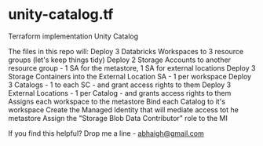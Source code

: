 # unity-catalog.tf
Terraform implementation Unity Catalog

The files in this repo will: 
Deploy 3 Databricks Workspaces to 3 resource groups (let's keep things tidy)
Deploy 2 Storage Accounts to another resource group - 1 SA for the metastore, 1 SA for external locations
Deploy 3 Storage Containers into the External Location SA - 1 per workspace
Deploy 3 Catalogs - 1 to each SC - and grant access rights to them
Deploy 3 External Locations - 1 per Catalog - and grants access rights to them
Assigns each workspace to the metastore
Bind each Catalog to it's workspace
Create the Managed Identity that will mediate access tot he metastore
Assign the "Storage Blob Data Contributor" role to the MI

If you find this helpful?  Drop me a line - abhaigh@gmail.com
